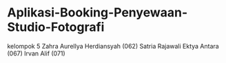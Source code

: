 # Aplikasi-Booking-Penyewaan-Studio-Fotografi
kelompok 5
Zahra Aurellya Herdiansyah (062)
Satria Rajawali Ektya Antara (067)
Irvan Alif (071)
